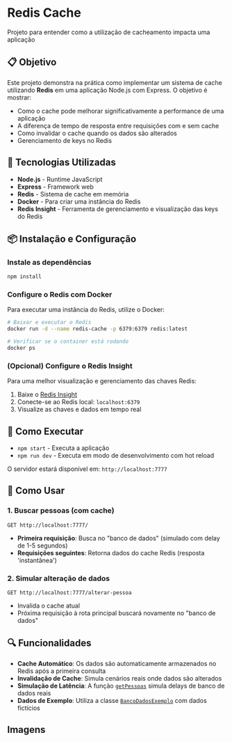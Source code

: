 # Redis Cache

Projeto para entender como a utilização de cacheamento impacta uma aplicação

## 📋 Objetivo

Este projeto demonstra na prática como implementar um sistema de cache utilizando **Redis** em uma aplicação Node.js com Express. O objetivo é mostrar:

- Como o cache pode melhorar significativamente a performance de uma aplicação
- A diferença de tempo de resposta entre requisições com e sem cache
- Como invalidar o cache quando os dados são alterados
- Gerenciamento de keys no Redis

## 🚀 Tecnologias Utilizadas

- **Node.js** - Runtime JavaScript
- **Express** - Framework web
- **Redis** - Sistema de cache em memória
- **Docker** - Para criar uma instância do Redis
- **Redis Insight** - Ferramenta de gerenciamento e visualização das keys do Redis

## 📦 Instalação e Configuração
### Instale as dependências
```bash
npm install
```

### Configure o Redis com Docker
Para executar uma instância do Redis, utilize o Docker:

```bash
# Baixar e executar o Redis
docker run -d --name redis-cache -p 6379:6379 redis:latest

# Verificar se o container está rodando
docker ps
```

### (Opcional) Configure o Redis Insight
Para uma melhor visualização e gerenciamento das chaves Redis:

1. Baixe o [Redis Insight](https://redis.com/redis-enterprise/redis-insight/)
2. Conecte-se ao Redis local: `localhost:6379`
3. Visualize as chaves e dados em tempo real

## 🎯 Como Executar
- `npm start` - Executa a aplicação
- `npm run dev` - Executa em modo de desenvolvimento com hot reload

O servidor estará disponível em: `http://localhost:7777`

## 📖 Como Usar

### 1. Buscar pessoas (com cache)
```
GET http://localhost:7777/
```
- **Primeira requisição**: Busca no "banco de dados" (simulado com delay de 1-5 segundos)
- **Requisições seguintes**: Retorna dados do cache Redis (resposta 'instantânea')

### 2. Simular alteração de dados
```
GET http://localhost:7777/alterar-pessoa
```
- Invalida o cache atual
- Próxima requisição à rota principal buscará novamente no "banco de dados"

## 🔍 Funcionalidades

- **Cache Automático**: Os dados são automaticamente armazenados no Redis após a primeira consulta
- **Invalidação de Cache**: Simula cenários reais onde dados são alterados
- **Simulação de Latência**: A função [`getPessoas`](index.js) simula delays de banco de dados reais
- **Dados de Exemplo**: Utiliza a classe [`BancoDadosExemplo`](bancodadosexemplo.js) com dados fictícios

## Imagens
